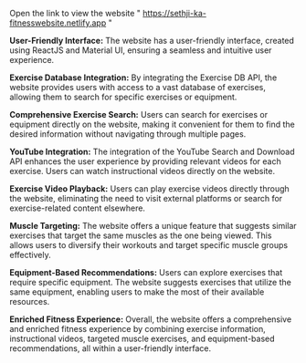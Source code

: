 Open the link to view the website " https://sethji-ka-fitnesswebsite.netlify.app "

**User-Friendly Interface:** The website has a user-friendly interface, created using ReactJS and Material UI, ensuring a seamless and intuitive user experience.

**Exercise Database Integration:** By integrating the Exercise DB API, the website provides users with access to a vast database of exercises, allowing them to search for specific exercises or equipment.

**Comprehensive Exercise Search:** Users can search for exercises or equipment directly on the website, making it convenient for them to find the desired information without navigating through multiple pages.

**YouTube Integration:** The integration of the YouTube Search and Download API enhances the user experience by providing relevant videos for each exercise. Users can watch instructional videos directly on the website.

**Exercise Video Playback:** Users can play exercise videos directly through the website, eliminating the need to visit external platforms or search for exercise-related content elsewhere.

**Muscle Targeting:** The website offers a unique feature that suggests similar exercises that target the same muscles as the one being viewed. This allows users to diversify their workouts and target specific muscle groups effectively.

**Equipment-Based Recommendations:** Users can explore exercises that require specific equipment. The website suggests exercises that utilize the same equipment, enabling users to make the most of their available resources.

**Enriched Fitness Experience:** Overall, the website offers a comprehensive and enriched fitness experience by combining exercise information, instructional videos, targeted muscle exercises, and equipment-based recommendations, all within a user-friendly interface.
